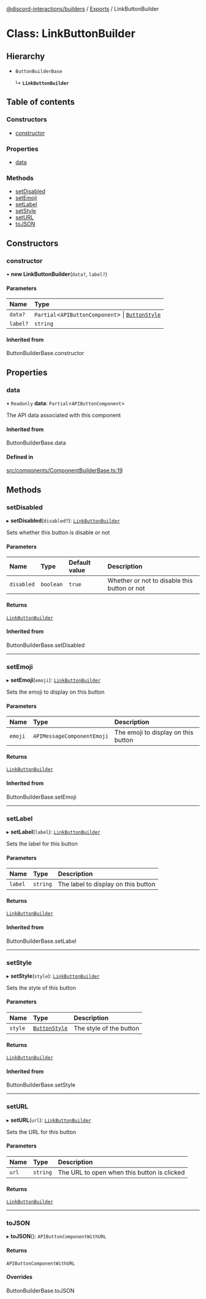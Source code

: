 [@discord-interactions/builders](../README.md) / [Exports](../modules.md) / LinkButtonBuilder

# Class: LinkButtonBuilder

## Hierarchy

- `ButtonBuilderBase`

  ↳ **`LinkButtonBuilder`**

## Table of contents

### Constructors

- [constructor](LinkButtonBuilder.md#constructor)

### Properties

- [data](LinkButtonBuilder.md#data)

### Methods

- [setDisabled](LinkButtonBuilder.md#setdisabled)
- [setEmoji](LinkButtonBuilder.md#setemoji)
- [setLabel](LinkButtonBuilder.md#setlabel)
- [setStyle](LinkButtonBuilder.md#setstyle)
- [setURL](LinkButtonBuilder.md#seturl)
- [toJSON](LinkButtonBuilder.md#tojson)

## Constructors

### constructor

• **new LinkButtonBuilder**(`data?`, `label?`)

#### Parameters

| Name | Type |
| :------ | :------ |
| `data?` | `Partial`<`APIButtonComponent`\> \| [`ButtonStyle`](../enums/ButtonStyle.md) |
| `label?` | `string` |

#### Inherited from

ButtonBuilderBase.constructor

## Properties

### data

• `Readonly` **data**: `Partial`<`APIButtonComponent`\>

The API data associated with this component

#### Inherited from

ButtonBuilderBase.data

#### Defined in

[src/components/ComponentBuilderBase.ts:19](https://github.com/ssMMiles/discord-interactions/blob/41cab1d/packages/builders/src/components/ComponentBuilderBase.ts#L19)

## Methods

### setDisabled

▸ **setDisabled**(`disabled?`): [`LinkButtonBuilder`](LinkButtonBuilder.md)

Sets whether this button is disable or not

#### Parameters

| Name | Type | Default value | Description |
| :------ | :------ | :------ | :------ |
| `disabled` | `boolean` | `true` | Whether or not to disable this button or not |

#### Returns

[`LinkButtonBuilder`](LinkButtonBuilder.md)

#### Inherited from

ButtonBuilderBase.setDisabled

___

### setEmoji

▸ **setEmoji**(`emoji`): [`LinkButtonBuilder`](LinkButtonBuilder.md)

Sets the emoji to display on this button

#### Parameters

| Name | Type | Description |
| :------ | :------ | :------ |
| `emoji` | `APIMessageComponentEmoji` | The emoji to display on this button |

#### Returns

[`LinkButtonBuilder`](LinkButtonBuilder.md)

#### Inherited from

ButtonBuilderBase.setEmoji

___

### setLabel

▸ **setLabel**(`label`): [`LinkButtonBuilder`](LinkButtonBuilder.md)

Sets the label for this button

#### Parameters

| Name | Type | Description |
| :------ | :------ | :------ |
| `label` | `string` | The label to display on this button |

#### Returns

[`LinkButtonBuilder`](LinkButtonBuilder.md)

#### Inherited from

ButtonBuilderBase.setLabel

___

### setStyle

▸ **setStyle**(`style`): [`LinkButtonBuilder`](LinkButtonBuilder.md)

Sets the style of this button

#### Parameters

| Name | Type | Description |
| :------ | :------ | :------ |
| `style` | [`ButtonStyle`](../enums/ButtonStyle.md) | The style of the button |

#### Returns

[`LinkButtonBuilder`](LinkButtonBuilder.md)

#### Inherited from

ButtonBuilderBase.setStyle

___

### setURL

▸ **setURL**(`url`): [`LinkButtonBuilder`](LinkButtonBuilder.md)

Sets the URL for this button

#### Parameters

| Name | Type | Description |
| :------ | :------ | :------ |
| `url` | `string` | The URL to open when this button is clicked |

#### Returns

[`LinkButtonBuilder`](LinkButtonBuilder.md)

___

### toJSON

▸ **toJSON**(): `APIButtonComponentWithURL`

#### Returns

`APIButtonComponentWithURL`

#### Overrides

ButtonBuilderBase.toJSON
